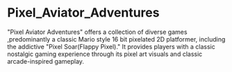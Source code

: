 # Pixel_Aviator_Adventures
"Pixel Aviator Adventures" offers a collection of diverse games ,predominantly a classic Mario style 16 bit pixelated 2D platformer, including the addictive "Pixel Soar(Flappy Pixel)." It provides players with a classic nostalgic gaming experience through its pixel art visuals and classic arcade-inspired gameplay.
